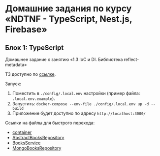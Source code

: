 # Домашние задания по курсу «NDTNF - TypeScript, Nest.js, Firebase»

## Блок 1: TypeScript

Домашнее задание к занятию «1.3 IoС и DI. Библиотека reflect-metadata»

ТЗ доступно по [ссылке](https://github.com/netology-code/ndtnf-homeworks/tree/master/003-Ioc).


Запуск: 
1) Поместить в `./config/.local.env` настройки (пример файла: `.local.env.example`).
2) Запустить: `docker-compose --env-file ./config/.local.env up -d --build`
3) Приложение будет доступно по адресу `http://localhost:3000/`

Ссылки на файлы для быстрого перехода:
* [container](ndse-library/app/src/infrastructure/container.ts)
* [AbstractBooksRepository](ndse-library/app/src/modules/books/AbstractBooksRepository.ts)
* [BooksService](ndse-library/app/src/modules/books/BooksService.ts)
* [MongoBooksRepository](ndse-library/app/src/infrastructure/MongoBooksRepository.ts)

